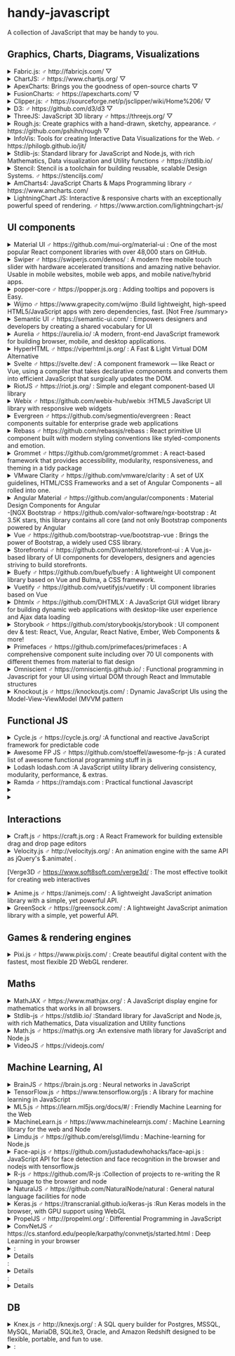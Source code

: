 # handy-javascript
A collection of JavaScript that may be handy to you.

## Graphics, Charts, Diagrams, Visualizations

<details> 
  <summary>Fabric.js: ♂ http://fabricjs.com/ ▽ </summary> 
  A powerful and simple Javascript HTML5 canvas library 
</details>

<details> 
  <summary>ChartJS: ♂ https://www.chartjs.org/ ▽ </summary>   
  
  Simple yet flexible JavaScript charting for designers & developers
  ![ChartJS](https://user-images.githubusercontent.com/1479100/45607189-2b018b80-ba7d-11e8-845e-d7ab810bc07f.png)   
</details>

<details>
    <summary>ApexCharts: Brings you the goodness of open-source charts ▽ </summary> 
 </details>
  
<details>
    <summary>FusionCharts: ♂ https://apexcharts.com/  ▽ </summary> 
  
Offers additional visualizations for your dashboards on top of ApexCharts

![FusionCharts](https://upload.wikimedia.org/wikipedia/commons/9/95/FusionCharts_JavaScript_Charting_Library.png)
</details>

<details>
  <summary>Clipper.js: ♂ https://sourceforge.net/p/jsclipper/wiki/Home%206/  ▽ </summary> 
   
Javascript translation of Angus Johnson's C# Clipper Library, which performs clipping and offsetting for both lines and polygons. All four boolean clipping operations are supported - intersection, union, difference and exclusive-or. Polygons can be of any shape including self-intersecting polygons.

![Clipper.js](https://sourceforge.net/p/jsclipper/wiki/_discuss/thread/66d9aef8/3bd6/attachment/screenshot_demo_5.0.2.1_slice_new.png)

 </details>


<details>
    <summary>D3: ♂ https://github.com/d3/d3  ▽ </summary>
  
Bring data to life with SVG, Canvas and HTML   
![D3.js](https://skyose.com/wp-content/uploads/2018/10/maxresdefault-1-1.jpg)
</details>

<details>
    <summary>ThreeJS: JavaScript 3D library ♂ https://threejs.org/  ▽ </summary> 
</details>

<details>
    <summary>Rough.js: Create graphics with a hand-drawn, sketchy, appearance. ♂ https://github.com/pshihn/rough  ▽ </summary> </details> 
    
<details>
    <summary>InfoVis: Tools for creating Interactive Data Visualizations for the Web. ♂ https://philogb.github.io/jit/ </summary> </details>
    
<details>
    <summary>Stdlib-js: Standard library for JavaScript and Node.js, with rich Mathematics, Data visualization and Utility functions ♂ https://stdlib.io/ </summary> </details>
<details>
    <summary>Stencil: Stencil is a toolchain for building reusable, scalable Design Systems. ♂ https://stenciljs.com/ </summary> </details>
<details>
    <summary>AmCharts4: JavaScript Charts & Maps Programming library ♂ https://www.amcharts.com/ </summary> </details>
<details>
    <summary>LightningChart JS: Interactive & responsive charts with an exceptionally powerful speed of rendering. ♂ https://www.arction.com/lightningchart-js/ </summary> </details>


## UI components
<details>
    <summary>Material UI ♂ https://github.com/mui-org/material-ui : One of the most popular React component libraries with over 48,000 stars on GitHub.</summary> </details> 
<details>
    <summary>Swiper ♂ https://swiperjs.com/demos/ : A modern free mobile touch slider with hardware accelerated transitions and amazing native behavior. Usable in mobile websites, mobile web apps, and mobile native/hybrid apps.</summary> </details>
<details>
    <summary>popper-core ♂ https://popper.js.org : Adding tooltips and popovers is Easy.</summary> </details>
<details>
    <summary>Wijmo ♂ https://www.grapecity.com/wijmo :Build lightweight, high-speed HTML5/JavaScript apps with zero dependencies, fast. [Not Free /summary>
<details>
    <summary>Semantic UI ♂ https://semantic-ui.com/ : Empowers designers and developers by creating a shared vocabulary for UI</summary> </details>
<details>
    <summary>Aurelia ♂ https://aurelia.io/ :A modern, front-end JavaScript framework for building browser, mobile, and desktop applications.</summary> </details> 
<details>
    <summary>HyperHTML ♂ https://viperhtml.js.org/ : A Fast & Light Virtual DOM Alternative</summary> </details>
<details>
    <summary>Svelte ♂ https://svelte.dev/ : A component framework — like React or Vue, using a compiler that takes declarative components and converts them into efficient JavaScript that surgically updates the DOM.</summary> </details> 
<details>
    <summary>RiotJS ♂ https://riot.js.org/ : Simple and elegant component-based UI library</summary> </details>
<details>
    <summary>Webix ♂ https://github.com/webix-hub/webix :HTML5 JavaScript UI library with responsive web widgets</summary> </details>
<details>
    <summary>Evergreen ♂ https://github.com/segmentio/evergreen : React components suitable for enterprise grade web applications</summary> </details>
<details>
    <summary>Rebass ♂ https://github.com/rebassjs/rebass : React primitive UI component built with modern styling conventions like styled-components and emotion.</summary> </details> 
<details>
    <summary>Grommet ♂ https://github.com/grommet/grommet : A react-based framework that provides accessibility, modularity, responsiveness, and theming in a tidy package</summary> </details>
<details>
    <summary>VMware Clarity ♂ https://github.com/vmware/clarity :  A set of UX guidelines, HTML/CSS Frameworks and a set of Angular Components – all rolled into one.</summary> </details>
<details>
    <summary>Angular Material ♂ https://github.com/angular/components : Material Design Components for Angular</summary> </details>
-[NGX Bootstrap ♂ https://github.com/valor-software/ngx-bootstrap : At 3.5K stars, this library contains all core (and not only  Bootstrap components powered by Angular
<details>
    <summary>Vue ♂ https://github.com/bootstrap-vue/bootstrap-vue :  Brings the power of Bootstrap, a widely used CSS library.</summary> </details>
      
<details>
    <summary>Storefrontui ♂ https://github.com/Divanteltd/storefront-ui : A Vue.js-based library of UI components for developers, designers and agencies striving to build storefronts.</summary> 
</details> 
      
<details>
<summary>Buefy ♂ https://github.com/buefy/buefy : A lightweight UI component library based on Vue and Bulma, a CSS framework.</summary> 
</details>


<details>
    <summary>Vuetify ♂ https://github.com/vuetifyjs/vuetify : UI component libraries based on Vue</summary> 
</details>

<details>
    <summary>Dhtmlx ♂ https://github.com/DHTMLX : A JavaScript GUI widget library for building dynamic web applications with desktop-like user experience and Ajax data loading</summary> 
</details>

<details>
    <summary>Storybook ♂ https://github.com/storybookjs/storybook :  UI component dev & test: React, Vue, Angular, React Native, Ember, Web Components & more!</summary> 
</details> 

<details>
    <summary>Primefaces ♂ https://github.com/primefaces/primefaces : A comprehensive component suite including over 70 UI components with different themes from material to flat design</summary> 
</details>

<details>
    <summary>Omniscient ♂ https://omniscientjs.github.io/ : Functional programming in Javascript for your UI using virtual DOM through React and Immutable structures</summary> 
</details>

<details>
    <summary>Knockout.js ♂ https://knockoutjs.com/ : Dynamic JavaScript UIs using the Model-View-ViewModel (MVVM  pattern</summary> </details>


## Functional JS

<details>
    <summary>Cycle.js ♂ https://cycle.js.org/ :A functional and reactive JavaScript framework for predictable code</summary> 
</details>


<details>
    <summary>Awesome FP JS ♂ https://github.com/stoeffel/awesome-fp-js : A curated list of awesome functional programming stuff in js</summary> 
</details>


<details>
    <summary>Lodash lodash.com :A JavaScript utility library delivering consistency, modularity, performance, & extras.</summary> </details>
<details>
    <summary>Ramda ♂ https://ramdajs.com : Practical functional Javascript</summary> 
</details> 
<details>    <summary>  </summary>  </details>
<details>    <summary>  </summary>  </details>



## Interactions

<details>
    <summary>Craft.js ♂ https://craft.js.org : A React Framework for building extensible drag and drop page editors</summary> 
</details>

<details>
    <summary>Velocity.js ♂ http://velocityjs.org/ :  An animation engine with the same API as jQuery's $.animate( .</summary> 
</details> 

[Verge3D ♂ https://www.soft8soft.com/verge3d/ : The most effective toolkit for creating web interactives

<details>
    <summary>Anime.js ♂ https://animejs.com/ : A lightweight JavaScript animation library with a simple, yet powerful API.</summary> </details>
    
<details>
    <summary>GreenSock ♂ https://greensock.com/ : A lightweight JavaScript animation library with a simple, yet powerful API.</summary> </details>
    

## Games & rendering engines

<details>
    <summary>Pixi.js ♂ https://www.pixijs.com/ : Create beautiful digital content with the fastest, most flexible 2D WebGL renderer. </summary> 
</details>

## Maths

<details>
    <summary>MathJAX ♂ https://www.mathjax.org/ : A JavaScript display engine for mathematics that works in all browsers.</summary> </details>
    
<details>
    <summary>Stdlib-js ♂ https://stdlib.io/ :Standard library for JavaScript and Node.js, with rich Mathematics, Data visualization and Utility functions</summary> 
</details>

    
<details>
    <summary>Math.js ♂ https://mathjs.org :An extensive math library for JavaScript and Node.js</summary> 
</details> 
    
<details>    
  <summary>VideoJS  ♂ https://videojs.com/ </summary>  

Video.js is a web video player built from the ground up for an HTML5 world. It supports HTML5 video and modern streaming formats, as well as YouTube, Vimeo, and even Flash (through plugins, more on that later).

![VideoJS](https://raw.githubusercontent.com/maluklo/Skin-video-js-6.2.6/master/video-js.png)

</details>
    


## Machine Learning, AI

<details>
    <summary>BrainJS ♂ https://brain.js.org : Neural networks in JavaScript</summary> 
</details>

<details>
    <summary>TensorFlow.js ♂ https://www.tensorflow.org/js : A library for machine learning in JavaScript</summary> 
</details>

<details>
    <summary>ML5.js ♂ https://learn.ml5js.org/docs/#/ : Friendly Machine Learning for the Web</summary> 
</details>

<details>
    <summary>MachineLearn.js ♂ https://www.machinelearnjs.com/ : Machine Learning library for the web and Node</summary>
</details> 

<details>
    <summary>Limdu.js ♂ https://github.com/erelsgl/limdu : Machine-learning for Node.js</summary> 
</details>


<details>
    <summary>Face-api.js ♂ https://github.com/justadudewhohacks/face-api.js : JavaScript API for face detection and face recognition in the browser and nodejs with tensorflow.js</summary> </details>
<details>
    <summary>R-js ♂ https://github.com/R-js :Collection of projects to re-writing the R language to the browser and node</summary> </details>
<details>
    <summary>NaturalJS ♂ https://github.com/NaturalNode/natural : General natural language facilities for node</summary> </details>
<details>
    <summary>Keras.js ♂ https://transcranial.github.io/keras-js :Run Keras models in the browser, with GPU support using WebGL</summary> </details> 
<details>
    <summary>PropelJS ♂ http://propelml.org/ : Differential Programming in JavaScript</summary> </details>
<details>
    <summary>ConvNetJS ♂ https://cs.stanford.edu/people/karpathy/convnetjs/started.html : Deep Learning in your browser</summary> </details>
<details>
    <summary>  :
<details></details>
    <summary>  :
<details></details>
    <summary>  :
<details></details>
    

## DB 
<details>
    <summary>Knex.js ♂ http://knexjs.org/ : A SQL query builder for Postgres, MSSQL, MySQL, MariaDB, SQLite3, Oracle, and Amazon Redshift designed to be flexible, portable, and fun to use.</summary> </details> 
<details>
    <summary>  :
</summary> </details>
